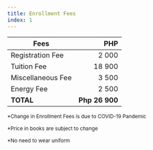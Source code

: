 ```yaml
---
title: Enrollment Fees
index: 1
---
```


| Fees                    | PHP          |
| ----------------------- |-------------:|
| Registration Fee        |        2 000 |
| Tuition Fee             |       18 900 |
| Miscellaneous Fee       |        3 500 |
| Energy Fee              |        2 500 |
| **TOTAL**               |**Php 26 900**|

<small>*Change in Enrollment Fees is due to COVID-19 Pandemic</small>

<small>*Price in books are subject to change</small>

<small>*No need to wear uniform</small>

